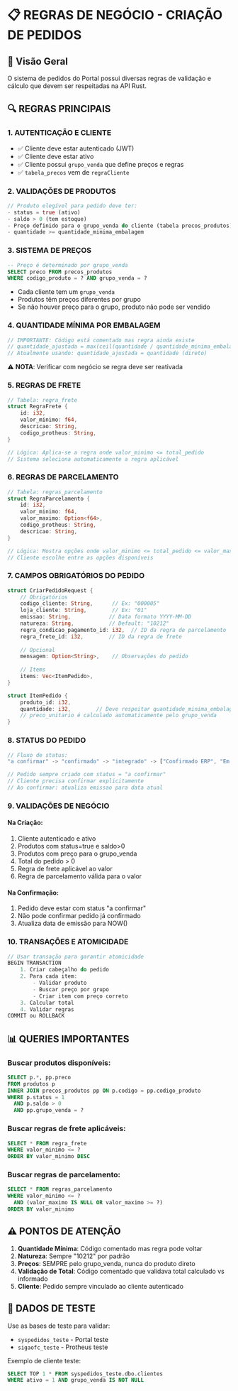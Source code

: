 # 📋 REGRAS DE NEGÓCIO - CRIAÇÃO DE PEDIDOS

## 🎯 Visão Geral
O sistema de pedidos do Portal possui diversas regras de validação e cálculo que devem ser respeitadas na API Rust.

## 🔍 REGRAS PRINCIPAIS

### 1. **AUTENTICAÇÃO E CLIENTE**
- ✅ Cliente deve estar autenticado (JWT)
- ✅ Cliente deve estar ativo
- ✅ Cliente possui `grupo_venda` que define preços e regras
- ✅ `tabela_precos` vem de `regraCliente`

### 2. **VALIDAÇÕES DE PRODUTOS**
```rust
// Produto elegível para pedido deve ter:
- status = true (ativo)
- saldo > 0 (tem estoque)
- Preço definido para o grupo_venda do cliente (tabela precos_produtos)
- quantidade >= quantidade_minima_embalagem
```

### 3. **SISTEMA DE PREÇOS**
```sql
-- Preço é determinado por grupo_venda
SELECT preco FROM precos_produtos 
WHERE codigo_produto = ? AND grupo_venda = ?
```
- Cada cliente tem um `grupo_venda`
- Produtos têm preços diferentes por grupo
- Se não houver preço para o grupo, produto não pode ser vendido

### 4. **QUANTIDADE MÍNIMA POR EMBALAGEM**
```rust
// IMPORTANTE: Código está comentado mas regra ainda existe
// quantidade_ajustada = max(ceil(quantidade / quantidade_minima_embalagem), 1) * quantidade_minima_embalagem
// Atualmente usando: quantidade_ajustada = quantidade (direto)
```
⚠️ **NOTA**: Verificar com negócio se regra deve ser reativada

### 5. **REGRAS DE FRETE**
```rust
// Tabela: regra_frete
struct RegraFrete {
    id: i32,
    valor_minimo: f64,
    descricao: String,
    codigo_protheus: String,
}

// Lógica: Aplica-se a regra onde valor_minimo <= total_pedido
// Sistema seleciona automaticamente a regra aplicável
```

### 6. **REGRAS DE PARCELAMENTO**
```rust
// Tabela: regras_parcelamento
struct RegraParcelamento {
    id: i32,
    valor_minimo: f64,
    valor_maximo: Option<f64>,
    codigo_protheus: String,
    descricao: String,
}

// Lógica: Mostra opções onde valor_minimo <= total_pedido <= valor_maximo
// Cliente escolhe entre as opções disponíveis
```

### 7. **CAMPOS OBRIGATÓRIOS DO PEDIDO**
```rust
struct CriarPedidoRequest {
    // Obrigatórios
    codigo_cliente: String,      // Ex: "000005"
    loja_cliente: String,        // Ex: "01"
    emissao: String,            // Data formato YYYY-MM-DD
    natureza: String,           // Default: "10212"
    regra_condicao_pagamento_id: i32,  // ID da regra de parcelamento
    regra_frete_id: i32,        // ID da regra de frete
    
    // Opcional
    mensagem: Option<String>,    // Observações do pedido
    
    // Items
    items: Vec<ItemPedido>,
}

struct ItemPedido {
    produto_id: i32,
    quantidade: i32,        // Deve respeitar quantidade_minima_embalagem
    // preco_unitario é calculado automaticamente pelo grupo_venda
}
```

### 8. **STATUS DO PEDIDO**
```rust
// Fluxo de status:
"a confirmar" -> "confirmado" -> "integrado" -> ["Confirmado ERP", "Em Separação", "Faturado", "Pronto pra Coleta"]

// Pedido sempre criado com status = "a confirmar"
// Cliente precisa confirmar explicitamente
// Ao confirmar: atualiza emissao para data atual
```

### 9. **VALIDAÇÕES DE NEGÓCIO**

#### Na Criação:
1. Cliente autenticado e ativo
2. Produtos com status=true e saldo>0
3. Produtos com preço para o grupo_venda
4. Total do pedido > 0
5. Regra de frete aplicável ao valor
6. Regra de parcelamento válida para o valor

#### Na Confirmação:
1. Pedido deve estar com status "a confirmar"
2. Não pode confirmar pedido já confirmado
3. Atualiza data de emissão para NOW()

### 10. **TRANSAÇÕES E ATOMICIDADE**
```rust
// Usar transação para garantir atomicidade
BEGIN TRANSACTION
    1. Criar cabeçalho do pedido
    2. Para cada item:
        - Validar produto
        - Buscar preço por grupo
        - Criar item com preço correto
    3. Calcular total
    4. Validar regras
COMMIT ou ROLLBACK
```

## 📊 QUERIES IMPORTANTES

### Buscar produtos disponíveis:
```sql
SELECT p.*, pp.preco 
FROM produtos p
INNER JOIN precos_produtos pp ON p.codigo = pp.codigo_produto
WHERE p.status = 1 
  AND p.saldo > 0
  AND pp.grupo_venda = ?
```

### Buscar regras de frete aplicáveis:
```sql
SELECT * FROM regra_frete 
WHERE valor_minimo <= ? 
ORDER BY valor_minimo DESC
```

### Buscar regras de parcelamento:
```sql
SELECT * FROM regras_parcelamento 
WHERE valor_minimo <= ? 
  AND (valor_maximo IS NULL OR valor_maximo >= ?)
ORDER BY valor_minimo
```

## ⚠️ PONTOS DE ATENÇÃO

1. **Quantidade Mínima**: Código comentado mas regra pode voltar
2. **Natureza**: Sempre "10212" por padrão
3. **Preços**: SEMPRE pelo grupo_venda, nunca do produto direto
4. **Validação de Total**: Código comentado que validava total calculado vs informado
5. **Cliente**: Pedido sempre vinculado ao cliente autenticado

## 🧪 DADOS DE TESTE

Use as bases de teste para validar:
- `syspedidos_teste` - Portal teste
- `sigaofc_teste` - Protheus teste

Exemplo de cliente teste:
```sql
SELECT TOP 1 * FROM syspedidos_teste.dbo.clientes 
WHERE ativo = 1 AND grupo_venda IS NOT NULL
```
